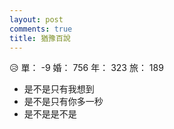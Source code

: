 ```yaml
---
layout: post
comments: true
title: 猶豫百說
---
```


:disappointed_relieved: 單： -9 婚： 756 年： 323 旅： 189

- 是不是只有我想到
- 是不是只有你多一秒
- 是不是是不是

